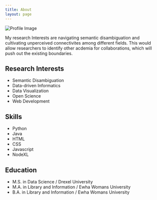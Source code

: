 ```yaml
---
title: About
layout: page
---
```

![Profile Image]({{site.url}}/{{site.picture}})

<p>My research Interests are navigating semantic disambiguation and cultivating unperceived connectivites among different fields. This would allow researchers to identify other acdemia for collaborations, which will push out the existing boundaries.</p>
<h2>Research Interests</h2>
<ul class="skill-list">
  <li>Semantic Disambiguation</li>
	<li>Data-driven Informatics</li>
	<li>Data Visualization</li>
  <li>Open Science</li>
  <li>Web Development</li>
</ul>


<h2>Skills</h2>
<ul class="skill-list">  
	<li>Python</li> 
	<li>Java</li>
  <li>HTML</li>  
	<li>CSS</li>  
	<li>Javascript</li> 
	<li>NodeXL</li>
</ul>
<h2>Education</h2>
<ul>
	<li>M.S. in Data Science / Drexel University</li>
	<li>M.A. in Library and Information / Ewha Womans University</li>
	<li>B.A. in Library and Information / Ewha Womans University</li>
</ul>
